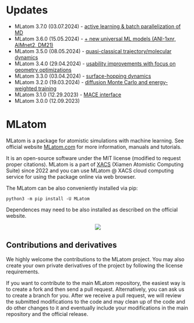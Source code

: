 # Updates

- MLatom 3.7.0 (03.07.2024) - [active learning & batch parallelization of MD](https://xacs.xmu.edu.cn/docs/mlatom/releases.html#mlatom-3-7-0)
- MLatom 3.6.0 (15.05.2024) - [+ new universal ML models (ANI-1xnr, AIMnet2, DM21)](https://xacs.xmu.edu.cn/docs/mlatom/releases.html#mlatom-3-6-0)
- MLatom 3.5.0 (08.05.2024) - [quasi-classical trajectory/molecular dynamics](https://xacs.xmu.edu.cn/docs/mlatom/releases.html#mlatom-3-5-0)
- MLatom 3.4.0 (29.04.2024) - [usability improvements with focus on geometry optimizations](https://xacs.xmu.edu.cn/docs/mlatom/releases.html#mlatom-3-4-0)
- MLatom 3.3.0 (03.04.2024) - [surface-hopping dynamics](https://mlatom.com/docs/releases.html#mlatom-3-3-0)
- MLatom 3.2.0 (19.03.2024) - [diffusion Monte Carlo and energy-weighted training](http://mlatom.com/docs/releases.html#mlatom-3-2-0)
- MLatom 3.1.0 (12.29.2023) - [MACE interface](http://mlatom.com/releases/#Version_31)
- MLatom 3.0.0 (12.09.2023)

# MLatom

MLatom is a package for atomistic simulations with machine learning.
See official website [MLatom.com](http://mlatom.com) for more information, manuals and tutorials.

It is an open-source software under the MIT license (modified to request proper citations).
MLatom is a part of [XACS](http://XACScloud.com/) (Xiamen Atomistic Computing Suite) since 2022 and you can use MLatom @ XACS cloud computing service for using the package online via web browser.

The MLatom can be also conveniently installed via pip:

`python3 -m pip install -U MLatom`

Dependences may need to be also installed as described on the official website.

<p align="center"><img src="http://mlatom.com/docs/_images/image1.png"/></p>

## Contributions and derivatives

We highly welcome the contributions to the MLatom project. You may also create your own private derivatives of the project by following the license requirements.

If you want to contribute to the main MLatom repository, the easiest way is to create a fork and then send a pull request. Alternatively, you can ask us to create a branch for you. After we receive a pull request, we will review the submitted modifications to the code and may clean up of the code and do other changes to it and eventually include your modifications in the main repository and the official release.
